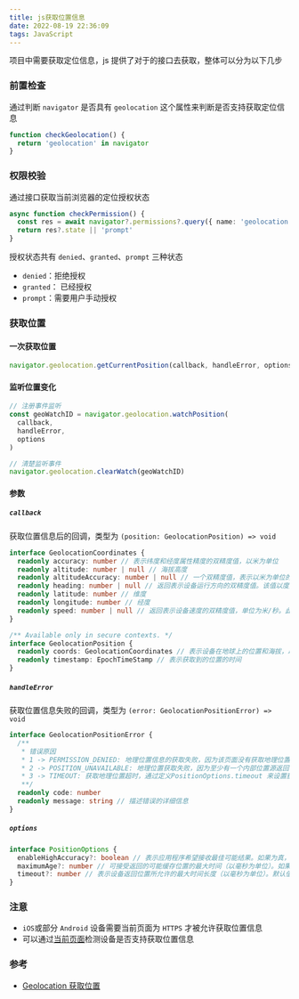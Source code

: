 ```yaml
---
title: js获取位置信息
date: 2022-08-19 22:36:09
tags: JavaScript
---
```


项目中需要获取定位信息，js 提供了对于的接口去获取，整体可以分为以下几步

### 前置检查

通过判断 `navigator` 是否具有 `geolocation` 这个属性来判断是否支持获取定位信息

```ts
function checkGeolocation() {
  return 'geolocation' in navigator
}
```

### 权限校验

通过接口获取当前浏览器的定位授权状态

```ts
async function checkPermission() {
  const res = await navigator?.permissions?.query({ name: 'geolocation' })
  return res?.state || 'prompt'
}
```

授权状态共有 `denied`、`granted`、`prompt` 三种状态

- `denied`：拒绝授权
- `granted`： 已经授权
- `prompt`：需要用户手动授权

### 获取位置

#### 一次获取位置

```ts
navigator.geolocation.getCurrentPosition(callback, handleError, options)
```

#### 监听位置变化

```ts
// 注册事件监听
const geoWatchID = navigator.geolocation.watchPosition(
  callback,
  handleError,
  options
)

// 清楚监听事件
navigator.geolocation.clearWatch(geoWatchID)
```

#### 参数

##### `callback`

获取位置信息后的回调，类型为 `(position: GeolocationPosition) => void`

```ts
interface GeolocationCoordinates {
  readonly accuracy: number // 表示纬度和经度属性精度的双精度值，以米为单位
  readonly altitude: number | null // 海拔高度
  readonly altitudeAccuracy: number | null // 一个双精度值，表示以米为单位的高度精度。此值可以为空。
  readonly heading: number | null // 返回表示设备运行方向的双精度值。该值以度为单位，表示设备偏离正北方航向的距离。0度表示正北方，方向为顺时针方向（即东90度，西270度）。如果速度为0，航向为NaN。如果设备无法提供航向信息，则该值为空。
  readonly latitude: number // 维度
  readonly longitude: number // 经度
  readonly speed: number | null // 返回表示设备速度的双精度值，单位为米/秒。此值可以为空。
}

/** Available only in secure contexts. */
interface GeolocationPosition {
  readonly coords: GeolocationCoordinates // 表示设备在地球上的位置和海拔，以及计算这些属性的精确度
  readonly timestamp: EpochTimeStamp // 表示获取到的位置的时间
}
```

##### `handleError`

获取位置信息失败的回调，类型为 `(error: GeolocationPositionError) => void`

```ts
interface GeolocationPositionError {
  /**
   * 错误原因
   * 1 -> PERMISSION_DENIED: 地理位置信息的获取失败，因为该页面没有获取地理位置信息的权限。
   * 2 -> POSITION_UNAVAILABLE:	地理位置获取失败，因为至少有一个内部位置源返回一个内部错误。
   * 3 -> TIMEOUT: 获取地理位置超时，通过定义PositionOptions.timeout 来设置获取地理位置的超时时长。
   **/
  readonly code: number
  readonly message: string // 描述错误的详细信息
}
```

##### `options`

```ts
interface PositionOptions {
  enableHighAccuracy?: boolean // 表示应用程序希望接收最佳可能结果。如果为真，并且如果设备能够提供更准确的位置，它将这样做。请注意，这可能导致响应时间变慢或功耗增加（例如，使用移动设备上的GPS芯片）。另一方面，如果为假，则设备可以通过更快地响应和/或使用更少的功率来自由节省资源。默认值：false。
  maximumAge?: number // 可接受返回的可能缓存位置的最大时间（以毫秒为单位）。如果设置为0，则表示设备无法使用缓存位置，必须尝试检索实际当前位置。如果设置为无穷大，则设备必须返回缓存位置，而不管其使用年限如何。默认值：0。
  timeout?: number // 表示设备返回位置所允许的最大时间长度（以毫秒为单位）。默认值为无穷大，这意味着getCurrentPosition（）在位置可用之前不会返回。
}
```

### 注意

- `iOS`或部分 `Android` 设备需要当前页面为 `HTTPS` 才被允许获取位置信息
- 可以通过[当前页面](https://sensorbox.glitch.me/)检测设备是否支持获取位置信息

### 参考

- [Geolocation 获取位置](https://developer.mozilla.org/zh-CN/docs/Web/API/Geolocation/getCurrentPosition)
